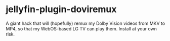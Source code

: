 # jellyfin-plugin-doviremux
A giant hack that will (hopefully) remux my Dolby Vision videos from MKV to MP4, so that my WebOS-based LG TV can play them. Install at your own risk.
